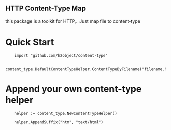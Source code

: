 HTTP Content-Type Map
---

this package is a toolkit for HTTP。Just map file to content-type

# Quick Start

````
	import "github.com/h2object/content-type"

	content_type.DefaultContentTypeHelper.ContentTypeByFilename("filename.htm")

````

# Append your own content-type helper

````
	helper := content_type.NewContentTypeHelper()

	helper.AppendSuffix("htm", "text/html")

````

